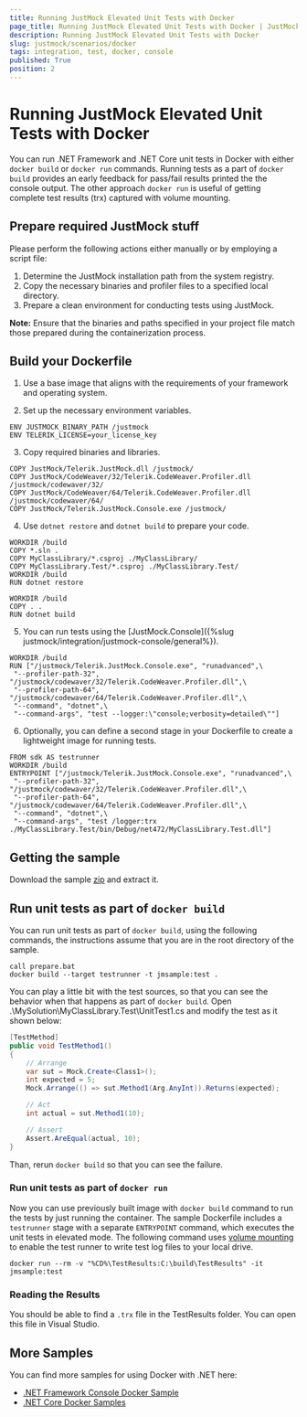 ```yaml
---
title: Running JustMock Elevated Unit Tests with Docker
page_title: Running JustMock Elevated Unit Tests with Docker | JustMock Documentation
description: Running JustMock Elevated Unit Tests with Docker
slug: justmock/scenarios/docker
tags: integration, test, docker, console
published: True
position: 2
---
```


# Running JustMock Elevated Unit Tests with Docker

You can run .NET Framework and .NET Core unit tests in Docker with either `docker build` or `docker run` commands. Running tests as a part of `docker build` provides an early feedback for pass/fail results printed the the console output. The other approach `docker run` is useful of getting complete test results (trx) captured with volume mounting.

## Prepare required JustMock stuff

Please perform the following actions either manually or by employing a script file:

1. Determine the JustMock installation path from the system registry.
2. Copy the necessary binaries and profiler files to a specified local directory.
3. Prepare a clean environment for conducting tests using JustMock.

**Note:** Ensure that the binaries and paths specified in your project file match those prepared during the containerization process.

## Build your Dockerfile

1.	Use a base image that aligns with the requirements of your framework and operating system.

2.	Set up the necessary environment variables.

```
ENV JUSTMOCK_BINARY_PATH /justmock
ENV TELERIK_LICENSE=your_license_key
```

3.	Copy required binaries and libraries.

```
COPY JustMock/Telerik.JustMock.dll /justmock/
COPY JustMock/CodeWeaver/32/Telerik.CodeWeaver.Profiler.dll /justmock/codewaver/32/
COPY JustMock/CodeWeaver/64/Telerik.CodeWeaver.Profiler.dll /justmock/codewaver/64/
COPY JustMock/Telerik.JustMock.Console.exe /justmock/
```

4.	Use `dotnet restore` and `dotnet build` to prepare your code.

```
WORKDIR /build
COPY *.sln .
COPY MyClassLibrary/*.csproj ./MyClassLibrary/
COPY MyClassLibrary.Test/*.csproj ./MyClassLibrary.Test/
WORKDIR /build
RUN dotnet restore

WORKDIR /build
COPY . .
RUN dotnet build
```

5.	You can run tests using the [JustMock.Console]({%slug justmock/integration/justmock-console/general%}).

```
WORKDIR /build
RUN ["/justmock/Telerik.JustMock.Console.exe", "runadvanced",\
 "--profiler-path-32", "/justmock/codewaver/32/Telerik.CodeWeaver.Profiler.dll",\
 "--profiler-path-64", "/justmock/codewaver/64/Telerik.CodeWeaver.Profiler.dll",\
 "--command", "dotnet",\
 "--command-args", "test --logger:\"console;verbosity=detailed\""]

 ```
6.	Optionally, you can define a second stage in your Dockerfile to create a lightweight image for running tests.

```
FROM sdk AS testrunner
WORKDIR /build
ENTRYPOINT ["/justmock/Telerik.JustMock.Console.exe", "runadvanced",\
 "--profiler-path-32", "/justmock/codewaver/32/Telerik.CodeWeaver.Profiler.dll",\
 "--profiler-path-64", "/justmock/codewaver/64/Telerik.CodeWeaver.Profiler.dll",\
 "--command", "dotnet",\
 "--command-args", "test /logger:trx ./MyClassLibrary.Test/bin/Debug/net472/MyClassLibrary.Test.dll"]
```

## Getting the sample

Download the sample [zip](DockerSample.zip) and extract it.

## Run unit tests as part of `docker build` 

You can run unit tests as part of `docker build`, using the following commands, the instructions assume that you are in the root directory of the sample.

```console
call prepare.bat
docker build --target testrunner -t jmsample:test .
```

You can play a little bit with the test sources, so that you can see the behavior when that happens as part of `docker build`. Open .\MySolution\MyClassLibrary.Test\UnitTest1.cs and modify the test as it shown below:

```csharp
[TestMethod]
public void TestMethod1()
{
    // Arrange
    var sut = Mock.Create<Class1>();
    int expected = 5;
    Mock.Arrange(() => sut.Method1(Arg.AnyInt)).Returns(expected);

    // Act 
    int actual = sut.Method1(10);

    // Assert
    Assert.AreEqual(actual, 10);
}
```

Than, rerun `docker build` so that you can see the failure.

### Run unit tests as part of `docker run`

Now you can use previously built image with `docker build` command to run the tests by just running the container. The sample Dockerfile includes a `testrunner` stage with a separate `ENTRYPOINT` command, which executes the unit tests in elevated mode. The following command uses [volume mounting](https://docs.docker.com/engine/admin/volumes/volumes/) to enable the test runner to write test log files to your local drive.

```console
docker run --rm -v "%CD%\TestResults:C:\build\TestResults" -it jmsample:test
```

### Reading the Results

You should be able to find a `.trx` file in the TestResults folder. You can open this file in Visual Studio.

## More Samples

You can find more samples for using Docker with .NET here:

* [.NET Framework Console Docker Sample](https://github.com/microsoft/dotnet-framework-docker/blob/master/samples/dotnetapp/README.md)
* [.NET Core Docker Samples](https://github.com/dotnet/dotnet-docker/blob/master/samples/README.md)
